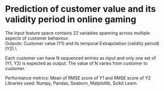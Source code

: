 # Prediction of customer value and its validity period in online gaming

The input feature space contains 22 variables spanning across multiple aspects of customer behaviour.\
Outputs: Customer value (Y1) and its temporal Extrapolation (validity period) (Y2).\

Each customer can have N sequenced entries as input and only one set of (Y1, Y2) is expected as output. The value of N varies from customer to customer.

Performance metrics: Mean of RMSE score of Y1 and RMSE score of Y2\
Libraries used: Numpy, Pandas, Seaborn, Matplotlib, Scikit Learn.

